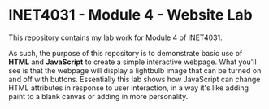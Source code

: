 # INET4031 - Module 4 - Website Lab

This repository contains my lab work for Module 4 of INET4031.  

As such, the purpose of this repository is to demonstrate basic use of **HTML** and **JavaScript** to create a simple interactive webpage. What you'll see is that the webpage will display a lightbulb image that can be turned on and off with buttons. Essentially this lab shows how JavaScript can change HTML attributes in response to user interaction, in a way it's like adding paint to a blank canvas or adding in more personality.   



